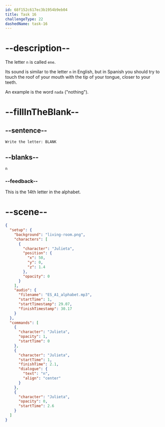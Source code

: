 ```yaml
---
id: 68f152c617ec3b1954b9eb04
title: Task 16
challengeType: 22
dashedName: task-16
---
```


<!-- (Audio) Julieta: n -->

# --description--

The letter `n` is called `ene`.

Its sound is similar to the letter `n` in English, but in Spanish you should try to touch the roof of your mouth with the tip of your tongue, closer to your teeth.

An example is the word `nada` ("nothing").

# --fillInTheBlank--

## --sentence--

`Write the letter: BLANK`

## --blanks--

`n`

### --feedback--

This is the 14th letter in the alphabet.

# --scene--

```json
{
  "setup": {
    "background": "living-room.png",
    "characters": [
      {
        "character": "Julieta",
        "position": {
          "x": 50,
          "y": 0,
          "z": 1.4
        },
        "opacity": 0
      }
    ],
    "audio": {
      "filename": "ES_A1_alphabet.mp3",
      "startTime": 1,
      "startTimestamp": 29.07,
      "finishTimestamp": 30.17
    }
  },
  "commands": [
    {
      "character": "Julieta",
      "opacity": 1,
      "startTime": 0
    },
    {
      "character": "Julieta",
      "startTime": 1,
      "finishTime": 2.1,
      "dialogue": {
        "text": "n",
        "align": "center"
      }
    },
    {
      "character": "Julieta",
      "opacity": 0,
      "startTime": 2.6
    }
  ]
}
```
